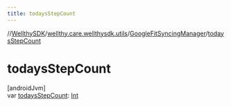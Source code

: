 ```yaml
---
title: todaysStepCount
---
```

//[WellthySDK](../../../index.html)/[wellthy.care.wellthysdk.utils](../index.html)/[GoogleFitSyncingManager](index.html)/[todaysStepCount](todays-step-count.html)



# todaysStepCount



[androidJvm]\
var [todaysStepCount](todays-step-count.html): [Int](https://kotlinlang.org/api/latest/jvm/stdlib/kotlin/-int/index.html)




